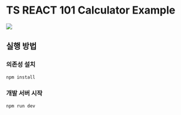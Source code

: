 # TS REACT 101 Calculator Example

<img src= "https://github.com/user-attachments/assets/24f3fce2-75fb-434d-a96f-a73bad4ce064">


## 실행 방법

### 의존성 설치

```sh
npm install
```

### 개발 서버 시작

```sh
npm run dev
```
